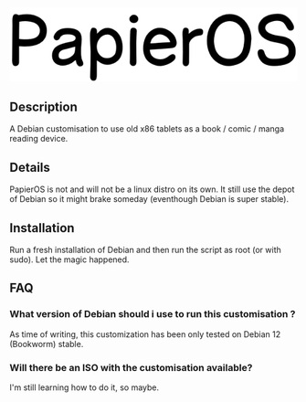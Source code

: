 ![logo](./.github/readme/title.png)

## Description
A Debian customisation to use old x86 tablets as a book / comic / manga reading device.

## Details
PapierOS is not and will not be a linux distro on its own. It still use the depot of Debian so it might brake someday (eventhough Debian is super stable).

## Installation
Run a fresh installation of Debian and then run the script as root (or with sudo). Let the magic happened.

## FAQ
### What version of Debian should i use to run this customisation ?
As time of writing, this customization has been only tested on Debian 12 (Bookworm) stable.

### Will there be an ISO with the customisation available?
I'm still learning how to do it, so maybe.
